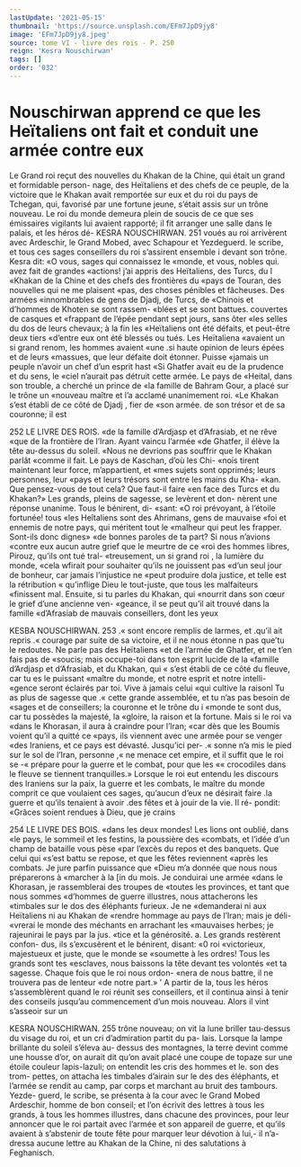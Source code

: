 ```yaml
---
lastUpdate: '2021-05-15'
thumbnail: 'https://source.unsplash.com/EFm7JpD9jy8'
image: 'EFm7JpD9jy8.jpeg'
source: tome VI - livre des rois - P. 250
reign: 'Kesra Nouschirwan'
tags: []
order: '032'
---
```


# Nouschirwan apprend ce que les Heïtaliens ont fait et conduit une armée contre eux

Le Grand roi reçut des nouvelles du Khakan de la Chine, qui était un grand et formidable person- nage, des Heïtaliens et des chefs de ce peuple, de la victoire que le Khakan avait remportée sur eux et du roi du pays de Tchegan, qui, favorisé par une fortune jeune, s’était assis sur un trône nouveau. Le
roi du monde demeura plein de soucis de ce que ses émissaires vigilants lui avaient rapporté; il fit arranger une salle dans le palais, et les héros dé-
KESRA NOUSCHIRWAN. 251 voués au roi arrivèrent avec Ardeschir, le Grand
Mobed, avec Schapour et Yezdeguerd. le scribe, et
tous ces sages conseillers du roi s’assirent ensemble i devant son trône.
Kesra dit: «O vous, sages qui connaissez le «monde, et vous, nobles qui. avez fait de grandes «actions! j’ai appris des Heïtaliens, des Turcs, du
I «Khakan de la Chine et des chefs des frontières du «pays de Touran, des nouvelles qui ne me plaisent «pas, des choses pénibles et fâcheuses. Des armées
«innombrables de gens de Djadj, de Turcs, de «Chinois et d’hommes de Khoten se sont rassem- «blées et se sont battues. couvertes de casques et «frappant de l’épée pendant sept jours, sans ôter
«les selles du dos de leurs chevaux; à la fin les «Heïtaliens ont été défaits, et peut-être deux tiers
«d’entre eux ont été blessés ou tués. Les Heïtaliena
«avaient un si grand renom, les hommes avaient «une .si haute opinion de leurs épées et de leurs «massues, que leur défaite doit étonner. Puisse «jamais un peuple n’avoir un chef d’un esprit hast
«Si Ghatfer avait eu de la prudence et du sens, le «ciel n’aurait pas détruit cette armée. Le pays de «Heital, dans son trouble, a cherché un prince de «la famille de Bahram Gour, a placé sur le trône un «nouveau maître et l’a acclamé unanimement roi.
«Le Khakan s’est établi de ce côté de Djadj , fier de «son armée. de son trésor et de sa couronne; il est

252 LE LIVRE DES ROIS.
«de la famille d’Ardjasp et d’Afrasiab, et ne rêve «que de la frontière de l’Iran. Ayant vaincu l’armée
«de Ghatfer, il élève la tête au-dessus du soleil. «Nous ne devrions pas souffrir que le Khakan parlât «comme il fait. Le pays de Kaschan, d’où les Chi- «nois tirent maintenant leur force, m’appartient, et «mes sujets sont opprimés; leurs personnes, leur «pays et leurs trésors sont entre les mains du Kha- «kan. Que pensez-vous de tout cela? Que faut-il faire «en face des Turcs et du Khakan?»
Les grands, pleins de sagesse, se levèrent et don- nèrent une réponse unanime. Tous le bénirent, di- «sant: «O roi prévoyant, à l’étoile fortunée! tous
«les Heîtaliens sont des Ahrimans, gens de mauvaise «foi et ennemis de notre pays, qui méritent tout le «malheur qui peut les frapper. Sont-ils donc dignes» «de bonnes paroles de ta part? Si nous n’avions «contre eux aucun autre grief que le meurtre de ce «roi des hommes libres, Pirouz, qu’ils ont tué tral- «treusement, un si grand roi , la lumière du monde, «cela wfirait pour souhaiter qu’ils ne jouissent pas «d’un seul jour de bonheur, car jamais l’injustice ne
«peut produire dola justice, et telle est la rétribution
« qu’inflige Dieu le tout-juste, que tous les malfaiteurs «finissent mal. Ensuite, si tu parles du Khakan, qui «nourrit dans son cœur le grief d’une ancienne ven- «geance, il se peut qu’il ait trouvé dans la famille «d’Afrasiab de mauvais conseillers, dont les yeux

KESBA NOUSCHIRWAN. 253 .« sont encore remplis de larmes, et .qu’il ait repris
.« courage par suite de sa victoire, et il ne nous étonne
n pas que’tu le redoutes. Ne parle pas des Heïtaliens
«et de l’armée de Ghatfer, et ne t’en fais pas de
«soucis; mais occupe-toi dans ton esprit lucide de la «famille d’Ardjasp et d’Afrasiab, et du Khakan, qui
« s’est établi de ce côté du fleuve, car tu es le puissant
«maître du monde, et notre esprit et notre intelli- «gence seront éclairés par toi. Vive à jamais celui
«qui cultive la raisonl Tu as plus de sagesse que .« cette grande assemblée, et tu n’as pas besoin de
«sages et de conseillers; la couronne et le trône du i «monde te sont dus, car tu possèdes la majesté, la
«gloire, la raison et la fortune. Mais si le roi va «dans le Khorasan, il aura à craindre pour l’lran;
«car dès que les Boumis voient qu’il a quitté ce
«pays, ils viennent avec une armée pour se venger «des Iraniens, et ce pays est dévasté. Jusqu’ici per-
.« sonne n’a mis le pied sur le sol de l’Iran, personne
,« ne menace cet empire, et il suffit que le roi se -« prépare pour la guerre et le combat, pour que les «« crocodiles dans le fleuve se tiennent tranquilles.»
Lorsque le roi eut entendu les discours des Iraniens sur la paix, la guerre et les combats, le maître du monde comprit ce que voulaient ces sages, qu’aucun d’eux ne désirait faire .la guerre et qu’ils
tenaient à avoir .des fêtes et à jouir de la vie. Il ré- pondit: «Grâces soient rendues à Dieu, que je crains

254 LE LIVRE DES BOIS.
«dans les deux mondes! Les lions ont oublié, dans «le pays, le sommeil et les festins, la poussière des «combats, et l’idée d’un champ de bataille vous pèse
«par l’excès du repos et des banquets. Que celui qui «s’est battu se repose, et que les fêtes reviennent «après les combats. Je jure parfin puissance que «Dieu m’a donnée que nous nous préparerons à «marcher à la [in du mois. Je conduirai une armée «dans le Khorasan, je rassemblerai des troupes de «toutes les provinces, et tant que nous sommes «d’hommes de guerre illustres, nous attacherons les «timbales sur le dos des éléphants furieux. Je ne «demanderai ni aux Heïtaliens ni au Khakan de «rendre hommage au pays de l’Iran; mais je déli- «vrerai le monde des méchants en arrachant les «mauvaises herbes; je rajeunirai le pays par la jus. «tice et la générosité. a. Les grands restèrent confon-
dus, ils s’excusèrent et le bénirent, disant: «0 roi «victorieux, majestueux et juste, que le monde se «soumette à les ordres! Tous les grands sont tes «esclaves, nous baissons la tête devant tes volontés
«et ta sagesse. Chaque fois que le roi nous ordon- «nera de nous battre, il ne trouvera pas de lenteur
«de notre part.» ’
A partir de la, tous les héros s’assemblèrent
quand le roi réunit ses conseillers, et il continua ainsi à tenir des conseils jusqu’au commencement d’un mois nouveau. Alors il vint s’asseoir sur un

KESRA NOUSCHIRWAN. 255 trône nouveau; on vit la lune briller tau-dessus du
visage du roi, et un cri d’admiration partit du pa-
lais. Lorsque la lampe brillante du soleil s’éleva au-
dessus des montagnes, la terre devint comme une housse d’or, on aurait dit qu’on avait placé une
coupe de topaze sur une étoile couleur lapis-lazuli; on entendit les cris des hommes et le. son des trom- pettes, on attacha les timbales d’airain sur le des
des éléphants, et l’armée se rendit au camp, par
corps et marchant au bruit des tambours. Yezde- guerd, le scribe, se présenta à la cour avec le Grand Mobed Ardeschir, homme de bon conseil; et l’on écrivit des lettres à tous les grands, à tous les hommes illustres, dans chacune des provinces, pour leur annoncer que le roi partait avec l’armée et son appareil de guerre, et qu’ils avaient à s’abstenir de
toute fête pour marquer leur dévotion à lui,- il n’a-
dressa aucune lettre au Khakan de la Chine, ni des salutations à Feghanisch.
